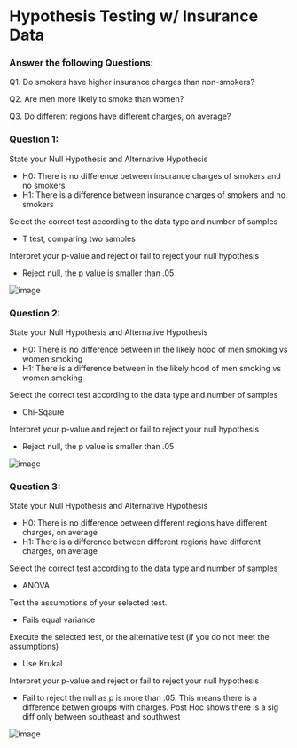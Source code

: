# Hypothesis Testing w/ Insurance Data


### Answer the following Questions:
 Q1. Do smokers have higher insurance charges than non-smokers?
 
 Q2. Are men more likely to smoke than women?
 
 Q3. Do different regions have different charges, on average?


### Question 1: 
State your Null Hypothesis and Alternative Hypothesis
- H0: There is no difference between insurance charges of smokers and no smokers
- H1: There is a difference between insurance charges of smokers and no smokers

Select the correct test according to the data type and number of samples
 - T test, comparing two samples
   
Interpret your p-value and reject or fail to reject your null hypothesis
- Reject null, the p value is smaller than .05

![image](https://github.com/kassiedancer92/Hypothesis_Testing_with-Insurance_Data_Core/assets/133593433/c8bf2794-d55f-455b-9f8f-ed8a207923d5)

### Question 2: 
State your Null Hypothesis and Alternative Hypothesis
- H0: There is no difference between in the likely hood of men smoking vs women smoking
- H1: There is a difference between in the likely hood of men smoking vs women smoking
  
Select the correct test according to the data type and number of samples
- Chi-Sqaure
  
Interpret your p-value and reject or fail to reject your null hypothesis
- Reject null, the p value is smaller than .05
  
![image](https://github.com/kassiedancer92/Hypothesis_Testing_with-Insurance_Data_Core/assets/133593433/de0b3079-9622-461c-bc35-da1970423096)


### Question 3: 
State your Null Hypothesis and Alternative Hypothesis
- H0: There is no difference between different regions have different charges, on average
- H1: There is a difference between different regions have different charges, on average
  
Select the correct test according to the data type and number of samples
- ANOVA
  
Test the assumptions of your selected test.
- Fails equal variance
  
Execute the selected test, or the alternative test (if you do not meet the assumptions)
- Use Krukal
  
Interpret your p-value and reject or fail to reject your null hypothesis
- Fail to reject the null as p is more than .05. This means there is a difference betwen groups with charges. Post Hoc shows there is a sig diff only between southeast and southwest

![image](https://github.com/kassiedancer92/Hypothesis_Testing_with-Insurance_Data_Core/assets/133593433/a6ba589f-c9c0-4e74-9695-2a6a2cbb8be6)

